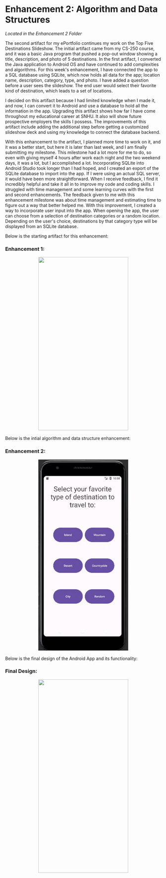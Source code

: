 # Enhancement 2: Algorithm and Data Structures

_Located in the Enhancement 2 Folder_

The second artifact for my ePortfolio continues my work on the Top Five Destinations Slideshow. The initial artifact came from my CS-250 course, and it was a basic Java program that pushed a pop-out window showing a title, description, and photo of 5 destinations. In the first artifact, I converted the Java application to Android OS and have continued to add complexities and algorithms. For this week's enhancement, I have connected the app to a SQL database using SQLite, which now holds all data for the app; location name, description, category, type, and photo. I have added a question before a user sees the slideshow. The end user would select their favorite kind of destination, which leads to a set of locations.  

I decided on this artifact because I had limited knowledge when I made it, and now, I can convert it to Android and use a database to hold all the information in the app. Upgrading this artifact shows how far I have come throughout my educational career at SNHU. It also will show future prospective employers the skills I possess. The improvements of this artifact include adding the additional step before getting a customized slideshow deck and using my knowledge to connect the database backend.  

With this enhancement to the artifact, I planned more time to work on it, and it was a better start, but here it is later than last week, and I am finally submitting my milestone. This milestone had a lot more for me to do, so even with giving myself 4 hours after work each night and the two weekend days, it was a lot, but I accomplished a lot. Incorporating SQLite into Android Studio took longer than I had hoped, and I created an export of the SQLite database to import into the app. If I were using an actual SQL server, it would have been more straightforward. When I receive feedback, I find it incredibly helpful and take it all in to improve my code and coding skills. I struggled with time management and some learning curves with the first and second enhancements. The feedback given to me with this enhancement milestone was about time management and estimating time to figure out a way that better helped me. With this improvement, I created a way to incorporate user input into the app. When opening the app, the user can choose from a selection of destination categories or a random location. Depending on the user's choice, destinations by that category type will be displayed from an SQLite database. 


Below is the starting artifact for this enhancement:

### Enhancement 1:

<center>
  <img src="/assets/gif/enhancement1.gif" width=290 height=557 >
</center>


Below is the intial algorithm and data structure enhancement:

### Enhancement 2:

<center>
  <img src="/assets/img/enhancement2-firstdraft.png" width=290 height=614 >
</center>


Below is the final design of the Android App and its functionality:

### Final Design:

<center>
  <img src="/assets/gif/enhancement2.gif" width= 290 height=621 >
</center>
